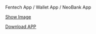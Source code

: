Fentech App / Wallet App / NeoBank App


[Show Image](https://github.com/dev-faysalahmed/demo_app/releases/tag/v.0.1)


[Download APP](https://github.com/dev-faysalahmed/demo_app/releases/download/v.0.1/app-release.apk)
